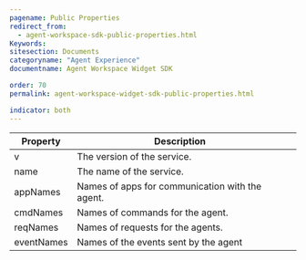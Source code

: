 ```yaml
---
pagename: Public Properties
redirect_from:
  - agent-workspace-sdk-public-properties.html
Keywords:
sitesection: Documents
categoryname: "Agent Experience"
documentname: Agent Workspace Widget SDK

order: 70
permalink: agent-workspace-widget-sdk-public-properties.html

indicator: both
---
```


| Property   | Description                                     |   |
|------------|-------------------------------------------------|---|
| v          | The version of the service.                     |   |
| name       | The name of the service.                        |   |
| appNames   | Names of apps for communication with the agent. |   |
| cmdNames   | Names of commands for the agent.                |   |
| reqNames   | Names of requests for the agents.               |   |
| eventNames | Names of the events sent by the agent           |   |
